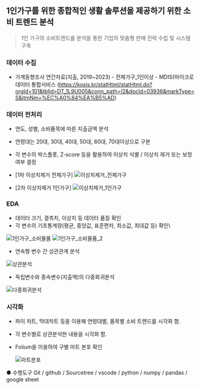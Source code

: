 ## 1인가구를 위한 종합적인 생활 솔루션을 제공하기 위한 소비 트렌드 분석

> 1인 가구의 소비트랜드를 분석을 통한 기업의 맞춤형 판매 전략 수립 및 시스템 구축

### 데이터 수집 
- 가계동향조사 연간자료(지출, 2019~2023) - 전체가구_1인이상 - MDIS(마이크로데이터 통합서비스 (https://kosis.kr/statHtml/statHtml.do?orgId=101&tblId=DT_1L9U005&conn_path=I2&docId=03936&markType=S&itmNm=%EC%A0%84%EA%B5%AD)
  

### 데이터 전처리 
- 연도, 성별, 소비품목에 따른 지출금액 분석
- 연령대는 20대, 30대, 40대, 50대, 60대, 70대이상으로 구분
- 각 변수의 박스플롯, Z-score 등을 활용하여 이상치 식별 / 이상치 제거 또는 보정 여부 결정
- [1차 이상치제거 전체가구]
 ![이상치제거_전체가구](https://github.com/user-attachments/assets/1230ce68-ce0a-4e14-9b1d-701d79c51662)

- [2차 이상치제거 1인가구]
![이상치제거_1인가구](https://github.com/user-attachments/assets/26e91f76-aa62-4473-beb3-673cc22806be)

### EDA 
- 데이터 크기, 결측치, 이상치 등 데이터 품질 확인
- 각 변수의 기초통계량(평균, 중앙값, 표준편차, 최소값, 최대값 등) 확인\

 ![1인가구_소비물품](https://github.com/user-attachments/assets/c0c0dc36-fd44-46ae-9c3c-a6d5a3ed55f0) ![1인가구_소비물품_2](https://github.com/user-attachments/assets/65526175-49c1-4cf0-aec8-1dfdfaf1a254)
 
- 연속형 변수 간 상관관계 분석
  
![상관분석](https://github.com/user-attachments/assets/af5f3b68-4c15-4584-a7c9-66754c659391)

- 독립변수와 종속변수(지출액)의 다중회귀분석

![다중회귀분석](https://github.com/user-attachments/assets/76cd9790-f51e-47d4-aae7-4622d741de93)




### 시각화 
- 파이 차트, 막대차트 등을 이용해 연령대별, 품목별 소비 트렌드를 시각화 함.
- 각 변수별로 상관분석한 내용을 시각화 함.
- Folium을 이용하여 구별 마트 본포 확인

  ![마트분포](https://github.com/user-attachments/assets/869537c3-d58c-472b-b956-acac377f466b)


● 수행도구
Git / github / Sourcetree / vscode / python / numpy / pandas / google sheet

